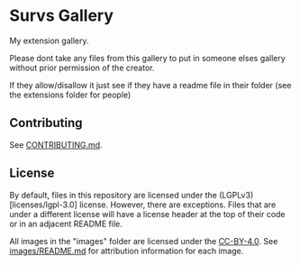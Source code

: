 # Survs Gallery

My extension gallery.


Please dont take any files from this gallery to put in someone elses gallery without prior permission of the creator.

If they allow/disallow it just see if they have a readme file in their folder (see the extensions folder for people)

## Contributing

See [CONTRIBUTING.md](CONTRIBUTING.md).

## License

By default, files in this repository are licensed under the (LGPLv3)[licenses/lgpl-3.0] license. However, there are exceptions. Files that are under a different license will have a license header at the top of their code or in an adjacent README file.

All images in the "images" folder are licensed under the [CC-BY-4.0](licenses/CC-BY-4.0.txt). See [images/README.md](images/README.md) for attribution information for each image.
